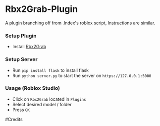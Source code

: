 # Rbx2Grab-Plugin
A plugin branching off from .Index's roblox script, Instructions are similar.

### Setup Plugin

- Install [Rbx2Grab](https://create.roblox.com/store/asset/16359944935/Rbx2Grab%3Fkeyword=&pageNumber=&pagePosition=)

### Setup Server

- Run `pip install flask` to install flask
- Run `python server.py` to start the server on `https://127.0.0.1:5000`

### Usage (Roblox Studio)

- Click on `Rbx2Grab` located in `Plugins`
- Select desired model / folder
- Press `OK`

#Credits
